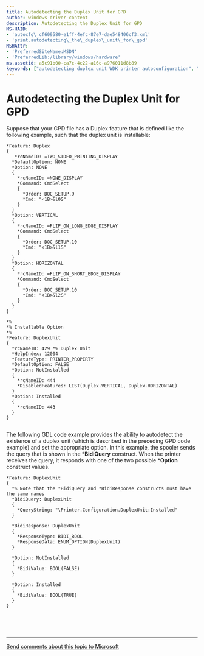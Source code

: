 ```yaml
---
title: Autodetecting the Duplex Unit for GPD
author: windows-driver-content
description: Autodetecting the Duplex Unit for GPD
MS-HAID:
- 'autocfg\_cf609580-e1ff-4efc-87e7-dae548406cf3.xml'
- 'print.autodetecting\_the\_duplex\_unit\_for\_gpd'
MSHAttr:
- 'PreferredSiteName:MSDN'
- 'PreferredLib:/library/windows/hardware'
ms.assetid: a5c91b00-ca7c-4c22-a16c-a976011d8b89
keywords: ["autodetecting duplex unit WDK printer autoconfiguration", "GPD files WDK GDL extensions , autodetecting duplex unit", "in-box autoconfiguration support WDK printer , autodetecting duplex unit", "detecting duplex unit", "duplex unit WDK printer autoconfiguration"]
---
```


# Autodetecting the Duplex Unit for GPD


Suppose that your GPD file has a Duplex feature that is defined like the following example, such that the duplex unit is installable:

```
*Feature: Duplex
{
   *rcNameID: =TWO_SIDED_PRINTING_DISPLAY
  *DefaultOption: NONE
  *Option: NONE
  {
    *rcNameID: =NONE_DISPLAY
    *Command: CmdSelect
    {
      *Order: DOC_SETUP.9
      *Cmd: "<1B>&l0S"
    }
  }
  *Option: VERTICAL
  {
    *rcNameID: =FLIP_ON_LONG_EDGE_DISPLAY
    *Command: CmdSelect
    {
      *Order: DOC_SETUP.10
      *Cmd: "<1B>&l1S"
    }
  }
  *Option: HORIZONTAL
  {
    *rcNameID: =FLIP_ON_SHORT_EDGE_DISPLAY
    *Command: CmdSelect
    {
      *Order: DOC_SETUP.10
      *Cmd: "<1B>&l2S"
    }
  }
}
 
*%
*% Installable Option
*%
*Feature: DuplexUnit
{
  *rcNameID: 429 *% Duplex Unit
  *HelpIndex: 12004
  *FeatureType: PRINTER_PROPERTY
  *DefaultOption: FALSE
  *Option: NotInstalled
  {
    *rcNameID: 444
    *DisabledFeatures: LIST(Duplex.VERTICAL, Duplex.HORIZONTAL)
  }
  *Option: Installed
  {
    *rcNameID: 443
  }
}
 
```

The following GDL code example provides the ability to autodetect the existence of a duplex unit (which is described in the preceding GPD code example) and set the appropriate option. In this example, the spooler sends the query that is shown in the \***BidiQuery** construct. When the printer receives the query, it responds with one of the two possible \***Option** construct values.

```
*Feature: DuplexUnit
{
  *% Note that the *BidiQuery and *BidiResponse constructs must have the same names
  *BidiQuery: DuplexUnit
  {
    *QueryString: "\Printer.Configuration.DuplexUnit:Installed"
  }
 
  *BidiResponse: DuplexUnit
  {
    *ResponseType: BIDI_BOOL
    *ResponseData: ENUM_OPTION(DuplexUnit)
  }
 
  *Option: NotInstalled
  {
    *BidiValue: BOOL(FALSE)
  }
 
  *Option: Installed
  {
    *BidiValue: BOOL(TRUE)
  }
}
```

 

 


--------------------
[Send comments about this topic to Microsoft](mailto:wsddocfb@microsoft.com?subject=Documentation%20feedback%20%5Bprint\print%5D:%20Autodetecting%20the%20Duplex%20Unit%20for%20GPD%20%20RELEASE:%20%289/1/2016%29&body=%0A%0APRIVACY%20STATEMENT%0A%0AWe%20use%20your%20feedback%20to%20improve%20the%20documentation.%20We%20don't%20use%20your%20email%20address%20for%20any%20other%20purpose,%20and%20we'll%20remove%20your%20email%20address%20from%20our%20system%20after%20the%20issue%20that%20you're%20reporting%20is%20fixed.%20While%20we're%20working%20to%20fix%20this%20issue,%20we%20might%20send%20you%20an%20email%20message%20to%20ask%20for%20more%20info.%20Later,%20we%20might%20also%20send%20you%20an%20email%20message%20to%20let%20you%20know%20that%20we've%20addressed%20your%20feedback.%0A%0AFor%20more%20info%20about%20Microsoft's%20privacy%20policy,%20see%20http://privacy.microsoft.com/default.aspx. "Send comments about this topic to Microsoft")


